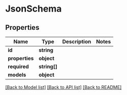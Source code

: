 # JsonSchema

## Properties
Name | Type | Description | Notes
------------ | ------------- | ------------- | -------------
**id** | **string** |  | 
**properties** | **object** |  | 
**required** | **string[]** |  | 
**models** | **object** |  | 

[[Back to Model list]](../../README.md#documentation-for-models) [[Back to API list]](../../README.md#documentation-for-api-endpoints) [[Back to README]](../../README.md)


